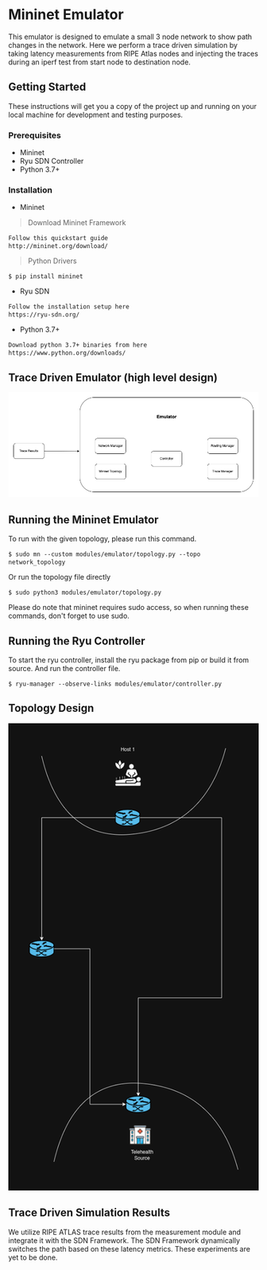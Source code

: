 # Mininet Emulator

This emulator is designed to emulate a small 3 node network to show path changes in the network. Here we perform a trace driven simulation by taking latency measurements from RIPE Atlas nodes and injecting the traces during an iperf test from start node to destination node.

## Getting Started

These instructions will get you a copy of the project up and running on your local machine for development and testing purposes.

### Prerequisites

- Mininet
- Ryu SDN Controller
- Python 3.7+

### Installation

- Mininet

> Download Mininet Framework
```
Follow this quickstart guide
http://mininet.org/download/
```

> Python Drivers
```
$ pip install mininet
```

- Ryu SDN
```
Follow the installation setup here
https://ryu-sdn.org/
```

- Python 3.7+
```
Download python 3.7+ binaries from here
https://www.python.org/downloads/
```

## Trace Driven Emulator (high level design)
![Trace Driven Emulation.png](images%2FTrace%20Driven%20Emulation.png)

## Running the Mininet Emulator

To run with the given topology, please run this command.
```
$ sudo mn --custom modules/emulator/topology.py --topo network_topology
```

Or run the topology file directly
```
$ sudo python3 modules/emulator/topology.py
```
Please do note that mininet requires sudo access, so when running these commands, don't forget to use sudo.

## Running the Ryu Controller

To start the ryu controller, install the ryu package from pip or build it from source. And run the controller file.

```
$ ryu-manager --observe-links modules/emulator/controller.py
```

## Topology Design

![Network Topology.png](images%2FNetwork%20Topology.png)​



## Trace Driven Simulation Results

We utilize RIPE ATLAS trace results from the measurement module and integrate it with the SDN Framework. The SDN Framework dynamically switches the path based on these latency metrics. These experiments are yet to be done.


